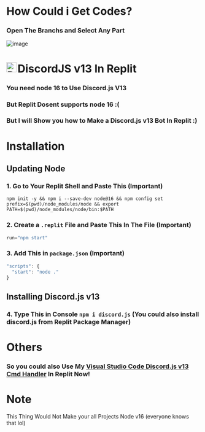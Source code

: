 # How Could i Get Codes?
### Open The Branchs and Select Any Part
![image](https://user-images.githubusercontent.com/84128345/132102327-5b151cfe-004f-429f-9c32-63abe8afa7c5.png)


# DiscordJS v13 In Replit <img align="left" alt="Replit" width="26px" src="https://upload.wikimedia.org/wikipedia/commons/thumb/b/b2/Repl.it_logo.svg/768px-Repl.it_logo.svg.png" />
### You need node 16 to Use Discord.js V13
### But Replit Dosent supports node 16 :(
### But I will Show you how to Make a Discord.js v13 Bot In Replit :)

# Installation

## Updating Node 
### 1. Go to Your Replit Shell and Paste This (Important)
```code
npm init -y && npm i --save-dev node@16 && npm config set prefix=$(pwd)/node_modules/node && export PATH=$(pwd)/node_modules/node/bin:$PATH
```
### 2. Create a `.replit` File and Paste This In The File (Important)
```js
run="npm start"
```
### 3. Add This in `package.json` (Important)
```js
"scripts": {
  "start": "node ."
}
```
## Installing Discord.js v13 
### 4. Type This in Console `npm i discord.js` (You could also install discord.js from Replit Package Manager)

# Others
### So you could also Use My [Visual Studio Code Discord.js v13 Cmd Handler](https://github.com/Fireisbest/Discord.js-v13-Handler) In Replit Now! 
# Note
This Thing Would Not Make your all Projects Node v16
(everyone knows that lol)
